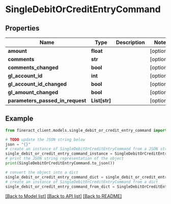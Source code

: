 # SingleDebitOrCreditEntryCommand


## Properties

Name | Type | Description | Notes
------------ | ------------- | ------------- | -------------
**amount** | **float** |  | [optional] 
**comments** | **str** |  | [optional] 
**comments_changed** | **bool** |  | [optional] 
**gl_account_id** | **int** |  | [optional] 
**gl_account_id_changed** | **bool** |  | [optional] 
**gl_amount_changed** | **bool** |  | [optional] 
**parameters_passed_in_request** | **List[str]** |  | [optional] 

## Example

```python
from fineract_client.models.single_debit_or_credit_entry_command import SingleDebitOrCreditEntryCommand

# TODO update the JSON string below
json = "{}"
# create an instance of SingleDebitOrCreditEntryCommand from a JSON string
single_debit_or_credit_entry_command_instance = SingleDebitOrCreditEntryCommand.from_json(json)
# print the JSON string representation of the object
print(SingleDebitOrCreditEntryCommand.to_json())

# convert the object into a dict
single_debit_or_credit_entry_command_dict = single_debit_or_credit_entry_command_instance.to_dict()
# create an instance of SingleDebitOrCreditEntryCommand from a dict
single_debit_or_credit_entry_command_from_dict = SingleDebitOrCreditEntryCommand.from_dict(single_debit_or_credit_entry_command_dict)
```
[[Back to Model list]](../README.md#documentation-for-models) [[Back to API list]](../README.md#documentation-for-api-endpoints) [[Back to README]](../README.md)


